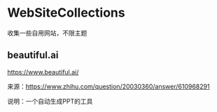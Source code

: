 # WebSiteCollections

收集一些自用网站，不限主题

## beautiful.ai
https://www.beautiful.ai/

来源：https://www.zhihu.com/question/20030360/answer/610968291

说明：一个自动生成PPT的工具
